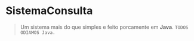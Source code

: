 # SistemaConsulta
> Um sistema mais do que simples e feito porcamente em **Java**. `TODOS ODIAMOS Java.`
